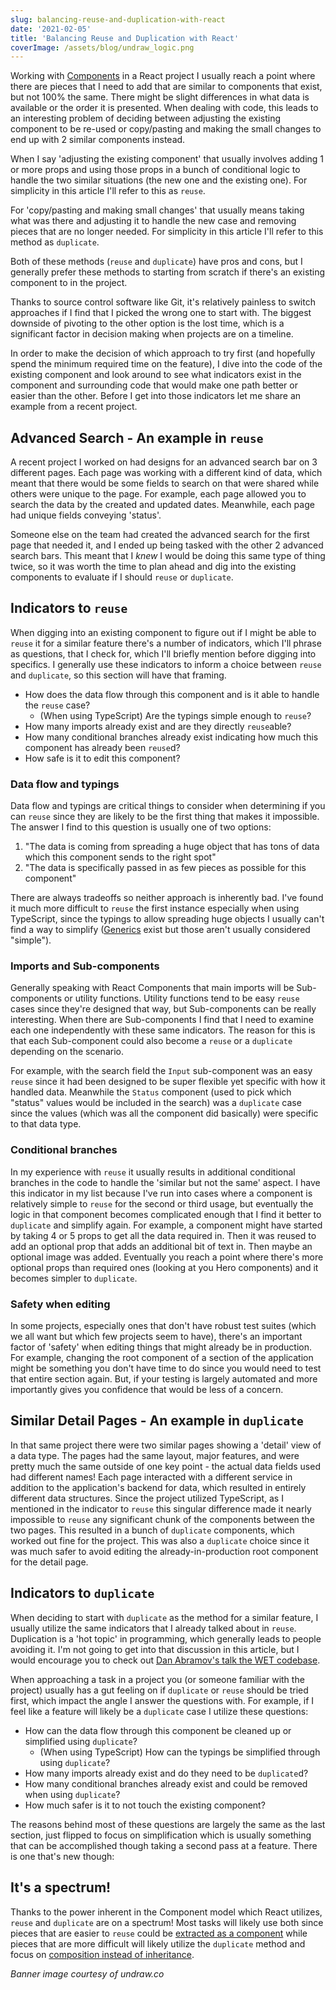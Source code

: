 ```yaml
---
slug: balancing-reuse-and-duplication-with-react
date: '2021-02-05'
title: 'Balancing Reuse and Duplication with React'
coverImage: /assets/blog/undraw_logic.png
---
```


Working with [Components](https://reactjs.org/docs/components-and-props.html) in
a React project I usually reach a point where there are pieces that I need to
add that are similar to components that exist, but not 100% the same. There
might be slight differences in what data is available or the order it is
presented. When dealing with code, this leads to an interesting problem of
deciding between adjusting the existing component to be re-used or copy/pasting
and making the small changes to end up with 2 similar components instead.

When I say 'adjusting the existing component' that usually involves adding 1 or
more props and using those props in a bunch of conditional logic to handle the
two similar situations (the new one and the existing one). For simplicity in
this article I'll refer to this as `reuse`.

For 'copy/pasting and making small changes' that usually means taking what was
there and adjusting it to handle the new case and removing pieces that are no
longer needed. For simplicity in this article I'll refer to this method as
`duplicate`.

Both of these methods (`reuse` and `duplicate`) have pros and cons, but I
generally prefer these methods to starting from scratch if there's an existing
component to in the project.

Thanks to source control software like Git, it's relatively painless to switch
approaches if I find that I picked the wrong one to start with. The biggest
downside of pivoting to the other option is the lost time, which is a
significant factor in decision making when projects are on a timeline.

In order to make the decision of which approach to try first (and hopefully
spend the minimum required time on the feature), I dive into the code of the
existing component and look around to see what indicators exist in the component
and surrounding code that would make one path better or easier than the other.
Before I get into those indicators let me share an example from a recent
project.

## Advanced Search - An example in `reuse`

A recent project I worked on had designs for an advanced search bar on 3
different pages. Each page was working with a different kind of data, which
meant that there would be some fields to search on that were shared while others
were unique to the page. For example, each page allowed you to search the data
by the created and updated dates. Meanwhile, each page had unique fields
conveying 'status'.

Someone else on the team had created the advanced search for the first page that
needed it, and I ended up being tasked with the other 2 advanced search bars.
This meant that I _knew_ I would be doing this same type of thing twice, so it
was worth the time to plan ahead and dig into the existing components to
evaluate if I should `reuse` or `duplicate`.

## Indicators to `reuse`

When digging into an existing component to figure out if I might be able to
`reuse` it for a similar feature there's a number of indicators, which I'll
phrase as questions, that I check for, which I'll briefly mention before digging
into specifics. I generally use these indicators to inform a choice between
`reuse` and `duplicate`, so this section will have that framing.

- How does the data flow through this component and is it able to handle the
  `reuse` case?
  - (When using TypeScript) Are the typings simple enough to `reuse`?
- How many imports already exist and are they directly `reuse`able?
- How many conditional branches already exist indicating how much this component
  has already been `reuse`d?
- How safe is it to edit this component?

### Data flow and typings

Data flow and typings are critical things to consider when determining if you
can `reuse` since they are likely to be the first thing that makes it
impossible. The answer I find to this question is usually one of two options:

1. "The data is coming from spreading a huge object that has tons of data which
   this component sends to the right spot"
1. "The data is specifically passed in as few pieces as possible for this
   component"

There are always tradeoffs so neither approach is inherently bad. I've found it
much more difficult to `reuse` the first instance especially when using
TypeScript, since the typings to allow spreading huge objects I usually can't
find a way to simplify
([Generics](https://www.typescriptlang.org/docs/handbook/generics.html) exist
but those aren't usually considered "simple").

### Imports and Sub-components

Generally speaking with React Components that main imports will be
Sub-components or utility functions. Utility functions tend to be easy `reuse`
cases since they're designed that way, but Sub-components can be really
interesting. When there are Sub-components I find that I need to examine each
one independently with these same indicators. The reason for this is that each
Sub-component could also become a `reuse` or a `duplicate` depending on the
scenario.

For example, with the search field the `Input` sub-component was an easy `reuse`
since it had been designed to be super flexible yet specific with how it handled
data. Meanwhile the `Status` component (used to pick which "status" values would
be included in the search) was a `duplicate` case since the values (which was
all the component did basically) were specific to that data type.

### Conditional branches

In my experience with `reuse` it usually results in additional conditional
branches in the code to handle the 'similar but not the same' aspect. I have
this indicator in my list because I've run into cases where a component is
relatively simple to `reuse` for the second or third usage, but eventually the
logic in that component becomes complicated enough that I find it better to
`duplicate` and simplify again. For example, a component might have started by
taking 4 or 5 props to get all the data required in. Then it was reused to add
an optional prop that adds an additional bit of text in. Then maybe an optional
image was added. Eventually you reach a point where there's more optional props
than required ones (looking at you Hero components) and it becomes simpler to
`duplicate`.

### Safety when editing

In some projects, especially ones that don't have robust test suites (which we
all want but which few projects seem to have), there's an important factor of
'safety' when editing things that might already be in production. For example,
changing the root component of a section of the application might be something
you don't have time to do since you would need to test that entire section
again. But, if your testing is largely automated and more importantly gives you
confidence that would be less of a concern.

## Similar Detail Pages - An example in `duplicate`

In that same project there were two similar pages showing a 'detail' view of a
data type. The pages had the same layout, major features, and were pretty much
the same outside of one key point - the actual data fields used had different
names! Each page interacted with a different service in addition to the
application's backend for data, which resulted in entirely different data
structures. Since the project utilized TypeScript, as I mentioned in the
indicator to `reuse` this singular difference made it nearly impossible to
`reuse` any significant chunk of the components between the two pages. This
resulted in a bunch of `duplicate` components, which worked out fine for the
project. This was also a `duplicate` choice since it was much safer to avoid
editing the already-in-production root component for the detail page.

## Indicators to `duplicate`

When deciding to start with `duplicate` as the method for a similar feature, I
usually utilize the same indicators that I already talked about in `reuse`.
Duplication is a 'hot topic' in programming, which generally leads to people
avoiding it. I'm not going to get into that discussion in this article, but I
would encourage you to check out
[Dan Abramov's talk the WET codebase](https://www.deconstructconf.com/2019/dan-abramov-the-wet-codebase).

When approaching a task in a project you (or someone familiar with the project)
usually has a gut feeling on if `duplicate` or `reuse` should be tried first,
which impact the angle I answer the questions with. For example, if I feel like
a feature will likely be a `duplicate` case I utilize these questions:

- How can the data flow through this component be cleaned up or simplified using
  `duplicate`?
  - (When using TypeScript) How can the typings be simplified through using
    `duplicate`?
- How many imports already exist and do they need to be `duplicate`d?
- How many conditional branches already exist and could be removed when using
  `duplicate`?
- How much safer is it to not touch the existing component?

The reasons behind most of these questions are largely the same as the last
section, just flipped to focus on simplification which is usually something that
can be accomplished though taking a second pass at a feature. There is one
that's new though:

## It's a spectrum!

Thanks to the power inherent in the Component model which React utilizes,
`reuse` and `duplicate` are on a spectrum! Most tasks will likely use both since
pieces that are easier to `reuse` could be
[extracted as a component](https://reactjs.org/docs/components-and-props.html#extracting-components)
while pieces that are more difficult will likely utilize the `duplicate` method
and focus on
[composition instead of inheritance](https://reactjs.org/docs/composition-vs-inheritance.html).

_Banner image courtesy of undraw.co_
